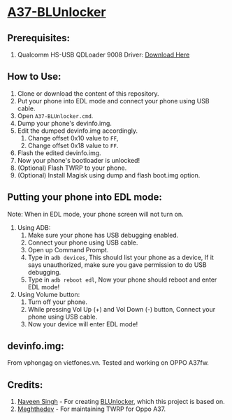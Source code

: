 # [A37-BLUnlocker](https://github.com/Andri-K/A37-BLUnlocker "A37-BLUnlocker")
## Prerequisites:
1. Qualcomm HS-USB QDLoader 9008 Driver: [Download Here](https://qdloader9008.com/ "Download Here")
## How to Use:
1. Clone or download the content of this repository.
2. Put your phone into EDL mode and connect your phone using USB cable.
3. Open `A37-BLUnlocker.cmd`.
4. Dump your phone's devinfo.img.
5. Edit the dumped devinfo.img accordingly.
	1. Change offset 0x10 value to `FF`,
	2. Change offset 0x18 value to `FF`.
6. Flash the edited devinfo.img.
7. Now your phone's bootloader is unlocked!
8. (Optional) Flash TWRP to your phone.
9. (Optional) Install Magisk using dump and flash boot.img option.
## Putting your phone into EDL mode:
Note: When in EDL mode, your phone screen will not turn on.
1. Using ADB:
	1. Make sure your phone has USB debugging enabled.
	2. Connect your phone using USB cable.
	3. Open up Command Prompt.
	4. Type in `adb devices`, This should list your phone as a device, If it says unauthorized, make sure you gave permission to do USB debugging.
	5. Type in `adb reboot edl`, Now your phone should reboot and enter EDL mode!
2. Using Volume button:
	1. Turn off your phone.
	2. While pressing Vol Up (+) and Vol Down (-) button, Connect your phone using USB cable.
	3. Now your device will enter EDL mode!
	
## devinfo.img:
From vphongag on vietfones.vn. Tested and working on OPPO A37fw.
## Credits:
1. [Naveen Singh](https://github.com/naveensingh "Naveen Singh's Github profile") - For creating [BLUnlocker](https://github.com/naveensingh/BLUnlocker "BLUnlocker"), which this project is based on.
2. [Meghthedev](https://github.com/Meghthedev "Meghthedev's Github profile") - For maintaining TWRP for Oppo A37.

